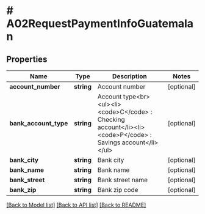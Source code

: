# # A02RequestPaymentInfoGuatemalan

## Properties

Name | Type | Description | Notes
------------ | ------------- | ------------- | -------------
**account_number** | **string** | Account number | [optional]
**bank_account_type** | **string** | Account type&lt;br&gt;&lt;ul&gt;&lt;li&gt;&lt;code&gt;C&lt;/code&gt; : Checking account&lt;/li&gt;&lt;li&gt;&lt;code&gt;P&lt;/code&gt; : Savings account&lt;/li&gt;&lt;/ul&gt; | [optional]
**bank_city** | **string** | Bank city | [optional]
**bank_name** | **string** | Bank name | [optional]
**bank_street** | **string** | Bank street name | [optional]
**bank_zip** | **string** | Bank zip code | [optional]

[[Back to Model list]](../../README.md#models) [[Back to API list]](../../README.md#endpoints) [[Back to README]](../../README.md)
